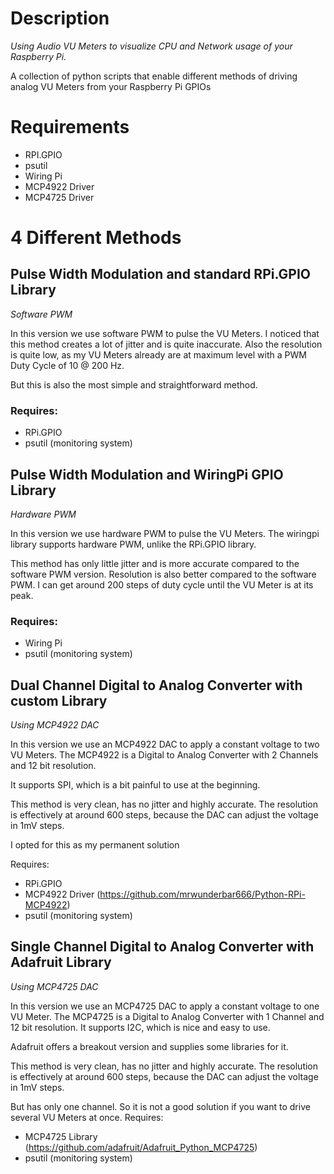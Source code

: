 # Description
_Using Audio VU Meters to visualize CPU and Network usage of your Raspberry Pi._

A collection of python scripts that enable different methods of driving analog VU Meters from your Raspberry Pi GPIOs

# Requirements

- RPI.GPIO
- psutil
- Wiring Pi
- MCP4922 Driver
- MCP4725 Driver

# 4 Different Methods



## Pulse Width Modulation and standard RPi.GPIO Library
_Software PWM_

In this version we use software PWM to pulse the VU Meters.
I noticed that this method creates a lot of jitter and is quite inaccurate.
Also the resolution is quite low, as my VU Meters already are at maximum
level with a PWM Duty Cycle of 10 @ 200 Hz.

But this is also the most simple and straightforward method.

### Requires:

- RPi.GPIO
- psutil (monitoring system)

## Pulse Width Modulation and WiringPi GPIO Library
_Hardware PWM_

In this version we use hardware PWM to pulse the VU Meters.
The wiringpi library supports hardware PWM, unlike the RPi.GPIO library.

This method has only little jitter and is more accurate compared to the
software PWM version.
Resolution is also better compared to the software PWM. I can get around
200 steps of duty cycle until the VU Meter is at its peak.


### Requires:

- Wiring Pi
- psutil (monitoring system)

## Dual Channel Digital to Analog Converter with custom Library
_Using MCP4922 DAC_

In this version we use an MCP4922 DAC to apply a constant voltage to two
VU Meters.
The MCP4922 is a Digital to Analog Converter with 2 Channels and 12 bit
resolution.

It supports SPI, which is a bit painful to use at the beginning.

This method is very clean, has no jitter and highly accurate.
The resolution is effectively at around 600 steps, because the DAC can
adjust the voltage in 1mV steps.

I opted for this as my permanent solution

Requires:

- RPi.GPIO
- MCP4922 Driver (https://github.com/mrwunderbar666/Python-RPi-MCP4922)
- psutil (monitoring system)

## Single Channel Digital to Analog Converter with Adafruit Library
_Using MCP4725 DAC_

In this version we use an MCP4725 DAC to apply a constant voltage to one
VU Meter.
The MCP4725 is a Digital to Analog Converter with 1 Channel and 12 bit
resolution. It supports I2C, which is nice and easy to use.

Adafruit offers a breakout version and supplies some libraries for it.

This method is very clean, has no jitter and highly accurate.
The resolution is effectively at around 600 steps, because the DAC can
adjust the voltage in 1mV steps.

But has only one channel. So it is not a good solution if you want to drive
several VU Meters at once.
Requires:

- MCP4725 Library (https://github.com/adafruit/Adafruit_Python_MCP4725)
- psutil (monitoring system)
